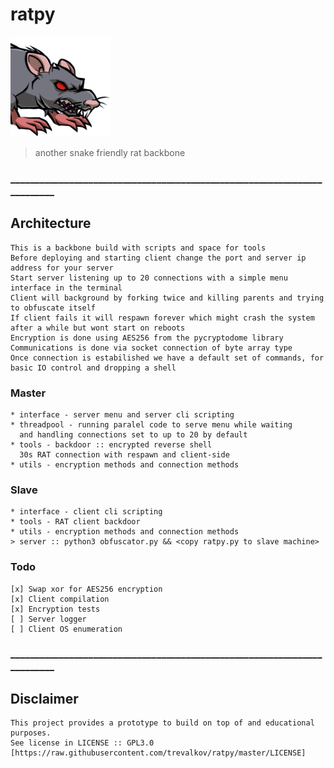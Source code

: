 # ratpy
<p align="left">
<img src="imgs/ratpy.png" width="160" height="160">
</p>

> another snake friendly rat backbone

### _________________________________________________________________________
## Architecture
````
This is a backbone build with scripts and space for tools
Before deploying and starting client change the port and server ip address for your server 
Start server listening up to 20 connections with a simple menu interface in the terminal
Client will background by forking twice and killing parents and trying to obfuscate itself 
If client fails it will respawn forever which might crash the system after a while but wont start on reboots
Encryption is done using AES256 from the pycryptodome library
Communications is done via socket connection of byte array type
Once connection is estabilished we have a default set of commands, for basic IO control and dropping a shell
````

### Master
````
* interface - server menu and server cli scripting
* threadpool - running paralel code to serve menu while waiting 
  and handling connections set to up to 20 by default
* tools - backdoor :: encrypted reverse shell
  30s RAT connection with respawn and client-side
* utils - encryption methods and connection methods
````

### Slave
````
* interface - client cli scripting
* tools - RAT client backdoor
* utils - encryption methods and connection methods
> server :: python3 obfuscator.py && <copy ratpy.py to slave machine>
````

### Todo
````
[x] Swap xor for AES256 encryption
[x] Client compilation
[x] Encryption tests
[ ] Server logger
[ ] Client OS enumeration
````

### _________________________________________________________________________
## Disclaimer
````
This project provides a prototype to build on top of and educational purposes.
See license in LICENSE :: GPL3.0 [https://raw.githubusercontent.com/trevalkov/ratpy/master/LICENSE]
````
